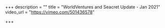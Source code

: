 +++
description = ""
title = "WorldVentures and Seacret Update - Jan 2021"
video_url = "https://vimeo.com/501436578"

+++
